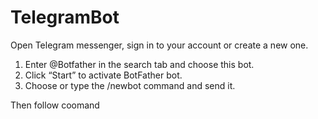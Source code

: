 # TelegramBot


Open Telegram messenger, sign in to your account or create a new one.

1. Enter @Botfather in the search tab and choose this bot.
2. Click “Start” to activate BotFather bot.
3. Choose or type the /newbot command and send it.

Then follow coomand

